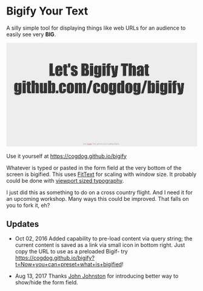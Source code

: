 # Bigify Your Text

A silly simple tool for displaying things like web URLs for an audience to easily see very **BIG**.

![](images/bigify.jpg "Bigify Example")

Use it yourself at https://cogdog.github.io/bigify

Whatever is typed or pasted in the form field at the very bottom of the screen is bigified. This uses [FitText](http://fittextjs.com/) for scaling with window size. It probably could be done with [viewport sized typography](https://css-tricks.com/viewport-sized-typography/).

I just did this as something to do on a cross country flight. And I need it for an upcoming workshop. Many ways this could be improved. That falls on you to fork it, eh?



## Updates

* Oct 02, 2016 Added capability to pre-load content via query string; the current content is saved as a link via small icon in bottom right. Just copy the URL to use as a preloaded Bigif- try  https://cogdog.github.io/bigify?t=Now+you+can+preset+what+is+bigified!

* Aug 13, 2017 Thanks [John Johnston](https://github.com/troutcolor) for introducing better way to show/hide the form field. 
